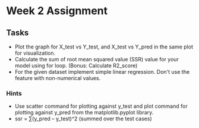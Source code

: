 # Week 2 Assignment
## Tasks
- Plot the graph for X_test vs Y_test, and X_test vs Y_pred in the same plot for visualization. 
- Calculate the sum of root mean squared value (SSR) value for your model using for loop. (Bonus: Calculate R2_score)
- For the given dataset implement simple linear regression. Don't use the feature with non-numerical values.

### Hints
*	Use scatter command for plotting against y_test and plot command for plotting against y_pred from the matplotlib.pyplot library.
*	ssr = ∑(y_pred – y_test)^2 (summed over the test cases)